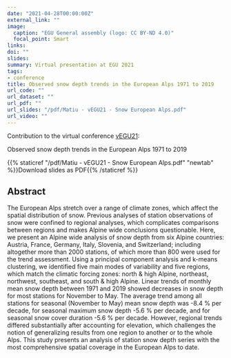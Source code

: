 ```yaml
---
date: "2021-04-28T00:00:00Z"
external_link: ""
image:
  caption: "EGU General assembly (logo: CC BY-ND 4.0)"
  focal_point: Smart
links:
doi: ""
slides:
summary: Virtual presentation at EGU 2021
tags:
- conference
title: Observed snow depth trends in the European Alps 1971 to 2019
url_code: ""
url_dataset: ""
url_pdf: ""
url_slides: "/pdf/Matiu - vEGU21 - Snow European Alps.pdf"
url_video: ""
---
```


Contribution to the virtual conference [vEGU21](https://www.egu21.eu/):

Observed snow depth trends in the European Alps 1971 to 2019

{{% staticref "/pdf/Matiu - vEGU21 - Snow European Alps.pdf" "newtab" %}}Download slides as PDF{{% /staticref %}}


## Abstract

The European Alps stretch over a range of climate zones, which affect the spatial distribution of snow. Previous analyses of station observations of snow were confined to regional analyses, which complicates comparisons between regions and makes Alpine wide conclusions questionable. Here, we present an Alpine wide analysis of snow depth from six Alpine countries: Austria, France, Germany, Italy, Slovenia, and Switzerland; including altogether more than 2000 stations, of which more than 800 were used for the trend assessment. Using a principal component analysis and k-means clustering, we identified five main modes of variability and five regions, which match the climatic forcing zones: north & high Alpine, northeast, northwest, southeast, and south & high Alpine. Linear trends of monthly mean snow depth between 1971 and 2019 showed decreases in snow depth for most stations for November to May. The average trend among all stations for seasonal (November to May) mean snow depth was -8.4 % per decade, for seasonal maximum snow depth -5.6 % per decade, and for seasonal snow cover duration -5.6 % per decade. However, regional trends differed substantially after accounting for elevation, which challenges the notion of generalizing results from one region to another or to the whole Alps. This study presents an analysis of station snow depth series with the most comprehensive spatial coverage in the European Alps to date. 

